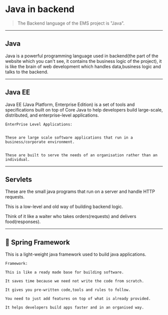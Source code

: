 # Java in backend

> The Backend language of the EMS project is "Java".


-----------------------------------------------------------------------


## Java

Java is a powerful programming language used in backend(the part of the website which you can't see, it contains the business logic of the project), it is like the brain of web development which handles data,business logic and talks to the backend.


-----------------------------------------------------------------------


## Java EE

Java EE (Java Platform, Enterprise Edition) is a set of tools and specifications built on top of Core Java to help developers build large-scale, distributed, and enterprise-level applications.

```
EnterPrise Level Applications:


These are large scale software applications that run in a business/corporate environment.


These are built to serve the needs of an organisation rather than an individual.

```


-----------------------------------------------------------------------


## Servlets


These are the small java programs that run on a server and handle HTTP requests.

This is a low-level and old way of building backend logic.

Think of it like a waiter who takes orders(requests) and delivers food(responses).


-----------------------------------------------------------------------


## 💠 Spring Framework

This is a light-weight java framework used to build java applications.

```
Framework:

This is like a ready made base for building software.

It saves time because we need not write the code from scratch.

It gives you pre-written code,tools and rules to follow.

You need to just add features on top of what is already provided.

It helps developers build apps faster and in an organised way.
```
